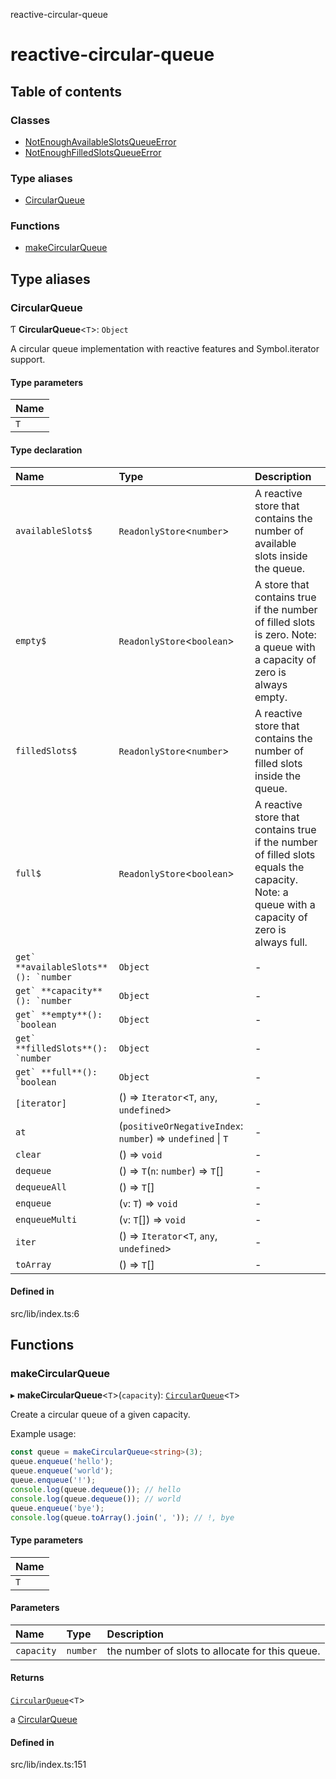 reactive-circular-queue

# reactive-circular-queue

## Table of contents

### Classes

- [NotEnoughAvailableSlotsQueueError](classes/NotEnoughAvailableSlotsQueueError.md)
- [NotEnoughFilledSlotsQueueError](classes/NotEnoughFilledSlotsQueueError.md)

### Type aliases

- [CircularQueue](README.md#circularqueue)

### Functions

- [makeCircularQueue](README.md#makecircularqueue)

## Type aliases

### CircularQueue

Ƭ **CircularQueue**<`T`\>: `Object`

A circular queue implementation with reactive features and Symbol.iterator support.

#### Type parameters

| Name |
| :------ |
| `T` |

#### Type declaration

| Name | Type | Description |
| :------ | :------ | :------ |
| `availableSlots$` | `ReadonlyStore`<`number`\> | A reactive store that contains the number of available slots inside the queue. |
| `empty$` | `ReadonlyStore`<`boolean`\> | A store that contains true if the number of filled slots is zero.  Note: a queue with a capacity of zero is always empty. |
| `filledSlots$` | `ReadonlyStore`<`number`\> | A reactive store that contains the number of filled slots inside the queue. |
| `full$` | `ReadonlyStore`<`boolean`\> | A reactive store that contains true if the number of filled slots equals the capacity.  Note: a queue with a capacity of zero is always full. |
| ``get` **availableSlots**(): `number`` | `Object` | - |
| ``get` **capacity**(): `number`` | `Object` | - |
| ``get` **empty**(): `boolean`` | `Object` | - |
| ``get` **filledSlots**(): `number`` | `Object` | - |
| ``get` **full**(): `boolean`` | `Object` | - |
| `[iterator]` | () => `Iterator`<`T`, `any`, `undefined`\> | - |
| `at` | (`positiveOrNegativeIndex`: `number`) => `undefined` \| `T` | - |
| `clear` | () => `void` | - |
| `dequeue` | () => `T`(`n`: `number`) => `T`[] | - |
| `dequeueAll` | () => `T`[] | - |
| `enqueue` | (`v`: `T`) => `void` | - |
| `enqueueMulti` | (`v`: `T`[]) => `void` | - |
| `iter` | () => `Iterator`<`T`, `any`, `undefined`\> | - |
| `toArray` | () => `T`[] | - |

#### Defined in

src/lib/index.ts:6

## Functions

### makeCircularQueue

▸ **makeCircularQueue**<`T`\>(`capacity`): [`CircularQueue`](README.md#circularqueue)<`T`\>

Create a circular queue of a given capacity.

Example usage:
```ts
const queue = makeCircularQueue<string>(3);
queue.enqueue('hello');
queue.enqueue('world');
queue.enqueue('!');
console.log(queue.dequeue()); // hello
console.log(queue.dequeue()); // world
queue.enqueue('bye');
console.log(queue.toArray().join(', ')); // !, bye
```

#### Type parameters

| Name |
| :------ |
| `T` |

#### Parameters

| Name | Type | Description |
| :------ | :------ | :------ |
| `capacity` | `number` | the number of slots to allocate for this queue. |

#### Returns

[`CircularQueue`](README.md#circularqueue)<`T`\>

a [CircularQueue](README.md#circularqueue)

#### Defined in

src/lib/index.ts:151
